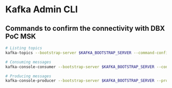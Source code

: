# Kafka Admin CLI

## Commands to confirm the connectivity with DBX PoC MSK

```sh
# Listing topics
kafka-topics --bootstrap-server $KAFKA_BOOTSTRAP_SERVER --command-config $KAFKA_CLI_CONFIG --list

# Consuming messages
kafka-console-consumer --bootstrap-server $KAFKA_BOOTSTRAP_SERVER --consumer.config $KAFKA_CLI_CONFIG --topic agora_test_topic

# Producing messages
kafka-console-producer --bootstrap-server $KAFKA_BOOTSTRAP_SERVER --producer.config $KAFKA_CLI_CONFIG --topic agora_test_topic
```
